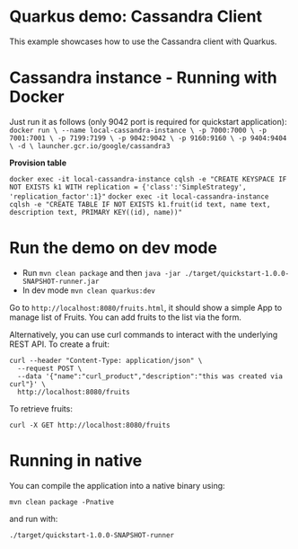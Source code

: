 # Quarkus demo: Cassandra Client

This example showcases how to use the Cassandra client with Quarkus. 

# Cassandra instance - Running with Docker

Just run it as follows (only 9042 port is required for quickstart application):
`docker run \
   --name local-cassandra-instance \
   -p 7000:7000 \
   -p 7001:7001 \
   -p 7199:7199 \
   -p 9042:9042 \
   -p 9160:9160 \
   -p 9404:9404 \
   -d \
   launcher.gcr.io/google/cassandra3`

**Provision table**

`docker exec -it local-cassandra-instance cqlsh -e "CREATE KEYSPACE IF NOT EXISTS k1 WITH replication = {'class':'SimpleStrategy', 'replication_factor':1}"`
`docker exec -it local-cassandra-instance cqlsh -e "CREATE TABLE IF NOT EXISTS k1.fruit(id text, name text, description text, PRIMARY KEY((id), name))"`
                                                     

# Run the demo on dev mode

- Run `mvn clean package` and then `java -jar ./target/quickstart-1.0.0-SNAPSHOT-runner.jar`
- In dev mode `mvn clean quarkus:dev`

Go to `http://localhost:8080/fruits.html`, it should show a simple App to manage list of Fruits. 
You can add fruits to the list via the form.

Alternatively, you can use curl commands to interact with the underlying REST API.
To create a fruit:
```shell script
curl --header "Content-Type: application/json" \
  --request POST \
  --data '{"name":"curl_product","description":"this was created via curl"}' \
  http://localhost:8080/fruits
```
To retrieve fruits:
```shell script
curl -X GET http://localhost:8080/fruits
```

# Running in native

You can compile the application into a native binary using:

`mvn clean package -Pnative`

and run with:

`./target/quickstart-1.0.0-SNAPSHOT-runner` 